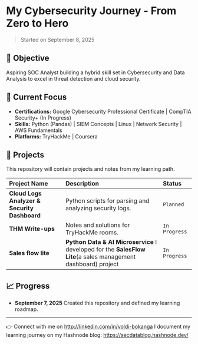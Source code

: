 # My Cybersecurity Journey - From Zero to Hero

> Started on September 8, 2025

## 🎯 Objective

Aspiring SOC Analyst building a hybrid skill set in Cybersecurity and Data Analysis to excel in threat detection and cloud security.

## 🔧 Current Focus

-   **Certifications:** Google Cybersecurity Professional Certificate | CompTIA Security+ (In Progress)
-   **Skills:** Python (Pandas) | SIEM Concepts | Linux | Network Security | AWS Fundamentals
-   **Platforms:** TryHackMe | Coursera

## 📂 Projects

This repository will contain projects and notes from my learning path.

| Project Name | Description                                                                         | Status       |
| :----------- | :---------------------------------------------------------------------------------- | :----------- |
| **Cloud Logs Analyzer & Security Dashboard** | Python scripts for parsing and analyzing security logs.                             | `Planned`    |
| **THM Write-ups** | Notes and solutions for TryHackMe rooms.                                            | `In Progress` |
| **Sales flow lite** |   **Python Data & AI Microservice** I developed for the **SalesFlow Lite**(a sales management dashboard) project                                          | `In Progress` |

## 📈 Progress

-   **September 7, 2025** Created this repository and defined my learning roadmap.

---

👉 Connect with me on http://linkedin.com/in/voldi-bokanga
I document my learning journey on my Hashnode blog: https://secdatablog.hashnode.dev/
